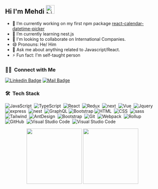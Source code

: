 
## Hi I'm Mehdi <img src="https://user-images.githubusercontent.com/1303154/88677602-1635ba80-d120-11ea-84d8-d263ba5fc3c0.gif" width="28px" alt="hi">

- 🔭 I’m currently working on my first npm package [react-calendar-datetime-picker](https://github.com/mmehdinasiri/react-calendar-datetime-picker)
- 🌱 I’m currently learning nest.js
- 👯 I'm looking to collaborate on International Companies.
- 😄 Pronouns: He/ Him
- 💬 Ask me about anything related to Javascript/React.
- ⚡ Fun fact: I'm self-taught person 

### 🤝🏻 &nbsp;Connect with Me

[![Linkedin Badge](https://img.shields.io/badge/-Mehdi-0e76a8?style=flat&labelColor=0e76a8&logo=linkedin&logoColor=white)](https://www.linkedin.com/in/m-mehdi-nasiri/) [![Mail Badge](https://img.shields.io/badge/-MehdiNasiri-c0392b?style=flat&labelColor=c0392b&logo=gmail&logoColor=white)](mailto:m.mehdi.nasiri@gmail.com)

### 🛠 &nbsp;Tech Stack

![JavaScript](https://img.shields.io/badge/-JavaScript-05122A?style=flat&logo=javascript)&nbsp;
![TypeScript](https://img.shields.io/badge/-TypeScript-05122A?style=flat&logo=typeScript)&nbsp;
![React](https://img.shields.io/badge/-React-05122A?style=flat&logo=react)&nbsp;
![Redux](https://img.shields.io/badge/-Redux-05122A?style=flat&logo=redux)&nbsp;
![next](https://img.shields.io/badge/-Next.js-05122A?style=flat&logo=next)&nbsp;
![Vue](https://img.shields.io/badge/-Vue-05122A?style=flat&logo=vue)&nbsp;
![Jquery](https://img.shields.io/badge/-Jquery-05122A?style=flat&logo=jquery)&nbsp;
![express](https://img.shields.io/badge/-Express.js-05122A?style=flat&logo=express)&nbsp;
![nest](https://img.shields.io/badge/-Nest-05122A?style=flat&logo=nest)&nbsp;
![GraphQL](https://img.shields.io/badge/-GraphQL-05122A?style=flat&logo=graphql)
![Bootstrap](https://img.shields.io/badge/-Bootstrap-05122A?style=flat&logo=bootstrap&logoColor=563D7C)
![HTML](https://img.shields.io/badge/-HTML-05122A?style=flat&logo=HTML5)&nbsp;
![CSS](https://img.shields.io/badge/-CSS-05122A?style=flat&logo=CSS3&logoColor=1572B6)&nbsp;
![sass](https://img.shields.io/badge/-Sass-05122A?style=flat&logo=Sass)&nbsp;
![Tailwind](https://img.shields.io/badge/-Tailwind-05122A?style=flat&logo=tailwind)&nbsp;
![AntDesign](https://img.shields.io/badge/-AntDesign-05122A?style=flat&logo=AntDesign)&nbsp;
![Bootstrap](https://img.shields.io/badge/-Bootstrap-05122A?style=flat&logo=Bootstrap)&nbsp;
![Git](https://img.shields.io/badge/-Git-05122A?style=flat&logo=git)&nbsp;
![Webpack](https://img.shields.io/badge/-Webpack-05122A?style=flat&logo=webpack)&nbsp;
![Rollup](https://img.shields.io/badge/-Rollup-05122A?style=flat&logo=rollup)&nbsp;
![GitHub](https://img.shields.io/badge/-GitHub-05122A?style=flat&logo=github)&nbsp;
![Visual Studio Code](https://img.shields.io/badge/-Visual%20Studio%20Code-05122A?style=flat&logo=visual-studio-code&logoColor=007ACC)&nbsp;
![Visual Studio Code](https://img.shields.io/badge/-Vim-05122A?style=flat&logo=vim)&nbsp;

<p align="center">
 <img height="180em" src="https://github-readme-stats-eight-theta.vercel.app/api?username=mmehdinasiri&show_icons=true&theme=algolia&include_all_commits=true&count_private=true"/>
  <img height="180em" src="https://github-readme-stats-eight-theta.vercel.app/api/top-langs/?username=mmehdinasiri&layout=compact&langs_count=8&theme=algolia"/>
</p>

  
